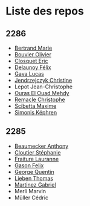 # Liste des repos

## 2286

- [Bertrand Marie](https://github.com/MaryBtrd/mariam-faso)
- [Bouvier Olivier](https://github.com/IDM4/mariam-faso)
- [Closquet Eric](https://github.com/closquet/projet-mariam-faso)
- [Delaunoy Félix](https://github.com/doflix/ProjectMariamFaso)
- [Gava Lucas](https://github.com/Lugash/mariam-faso)
- [Jendrzejczyk Christine](https://github.com/christinejend/mariam-faso)
- Lepot Jean-Christophe
- [Ouras El Ouad Mehdy](https://github.com/mehdyouras/mariam-faso)
- [Remacle Christophe](https://github.com/Gotrixx/mariam-faso)
- [Scibetta Maxime](https://github.com/MaximeScibetta/Mariam_Faso)
- [Simonis Képhren](https://github.com/KephrenSI/projet-mariam-faso)

## 2285

- [Beaumecker Anthony](https://github.com/Anthony2511/Mariam-Faso)
- [Cloutier Stéphanie](https://github.com/stephecloutier/mariam-faso)
- [Fraiture Lauranne](https://github.com/Surikx/Projet-Mariam-Faso)
- [Gason Felix](https://github.com/IsatisSnowfox/projet-mariam-faso)
- [George Quentin](https://github.com/QuentinGeorge/mariam-faso)
- [Lieben Thomas](https://github.com/Shadow-Liberty/mariam-faso)
- [Martinez Gabriel](https://github.com/gabrieletudes/projet-mariam-faso)
- Merli Marvin
- Müller Cédric
